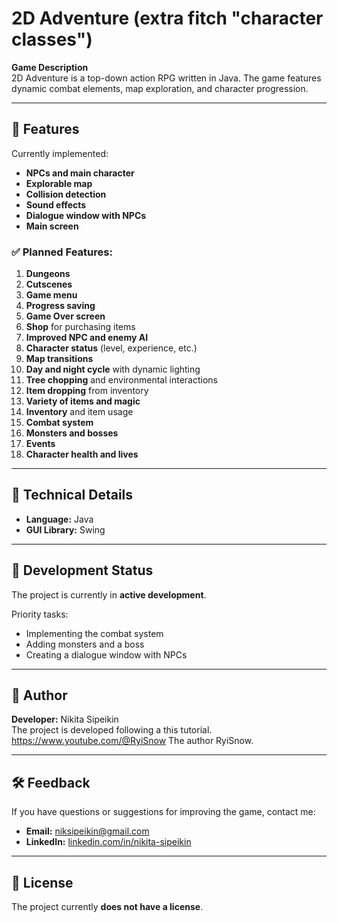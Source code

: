 # 2D Adventure (extra fitch "character classes")

**Game Description**  
2D Adventure is a top-down action RPG written in Java. The game features dynamic combat elements, map exploration, and character progression.

---

## 🌟 Features
Currently implemented:
- **NPCs and main character**
- **Explorable map**
- **Collision detection**
- **Sound effects**
- **Dialogue window with NPCs**
- **Main screen**

### ✅ Planned Features:
1. **Dungeons**
2. **Cutscenes**
3. **Game menu**
4. **Progress saving**
5. **Game Over screen**
6. **Shop** for purchasing items
7. **Improved NPC and enemy AI**
8. **Character status** (level, experience, etc.)
9. **Map transitions**
10. **Day and night cycle** with dynamic lighting
11. **Tree chopping** and environmental interactions
12. **Item dropping** from inventory
13. **Variety of items and magic**
14. **Inventory** and item usage
15. **Combat system**
16. **Monsters and bosses**
17. **Events**
18. **Character health and lives**

---

## 🔧 Technical Details
- **Language:** Java
- **GUI Library:** Swing

---

## 📅 Development Status
The project is currently in **active development**.

Priority tasks:
- Implementing the combat system
- Adding monsters and a boss
- Creating a dialogue window with NPCs

---

## 👤 Author
**Developer:** Nikita Sipeikin  
The project is developed following a this tutorial. https://www.youtube.com/@RyiSnow
The author RyiSnow.

---

## 🛠️ Feedback
If you have questions or suggestions for improving the game, contact me:
- **Email:** [niksipeikin@gmail.com](mailto:niksipeikin@gmail.com)
- **LinkedIn:** [linkedin.com/in/nikita-sipeikin](https://linkedin.com/in/nikita-sipeikin)

---

## 📃 License
The project currently **does not have a license**.
